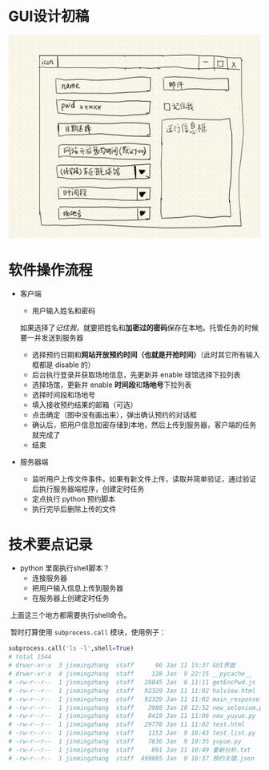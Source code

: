 # GUI设计初稿

![128381641894180_.pic](./128381641894180_.pic.jpg)



# 软件操作流程

* 客户端
  * 用户输入姓名和密码

  ​	如果选择了*记住我*，就要把姓名和**加密过的密码**保存在本地。托管任务的时候要一并发送到服务器

  * 选择预约日期和**网站开放预约时间（也就是开抢时间）**（此时其它所有输入框都是 disable 的）
  * 后台执行登录并获取场地信息，先更新并 enable 球馆选择下拉列表
  * 选择场馆，更新并 enable **时间段**和**场地号**下拉列表
  * 选择时间段和场地号
  * 填入接收预约结果的邮箱（可选）
  * 点击确定（图中没有画出来），弹出确认预约的对话框
  * 确认后，把用户信息加密存储到本地，然后上传到服务器，客户端的任务就完成了
  * 结束

* 服务器端
  * 监听用户上传文件事件。如果有新文件上传，读取并简单验证，通过验证后执行服务器端程序，创建定时任务
  * 定点执行 python 预约脚本
  * 执行完毕后删除上传的文件



# 技术要点记录

* python 里面执行shell脚本？
	* 连接服务器
	* 把用户输入信息上传到服务器
	* 在服务器上创建定时任务

​	上面这三个地方都需要执行shell命令。

​	暂时打算使用 `subprocess.call` 模块，使用例子：

```python
subprocess.call('ls -l',shell=True)
# total 1544
# drwxr-xr-x  3 jinmingzhang  staff      96 Jan 11 15:37 GUI界面
# drwxr-xr-x  4 jinmingzhang  staff     128 Jan  9 22:15 __pycache__
# -rw-r--r--  1 jinmingzhang  staff   28845 Jan  8 11:11 getEncPwd.js
# -rw-r--r--  1 jinmingzhang  staff   92329 Jan 11 11:02 halview.html
# -rw-r--r--  1 jinmingzhang  staff   92329 Jan 11 11:02 main_response.html
# -rw-r--r--  1 jinmingzhang  staff    3988 Jan 10 12:52 new_selenium.py
# -rw-r--r--  1 jinmingzhang  staff    8419 Jan 11 11:06 new_yuyue.py
# -rw-r--r--  1 jinmingzhang  staff   29778 Jan 11 11:02 test.html
# -rw-r--r--  1 jinmingzhang  staff    1153 Jan  9 16:43 test_list.py
# -rw-r--r--  1 jinmingzhang  staff    7836 Jan  9 19:35 yuyue.py
# -rw-r--r--  1 jinmingzhang  staff     891 Jan 11 10:49 重新分析.txt
# -rw-r--r--  1 jinmingzhang  staff  499885 Jan  9 18:37 预约关键.json
```


